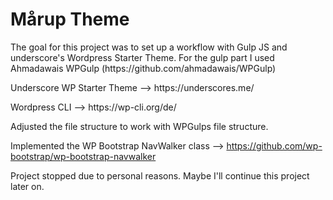 <h1>Mårup Theme</h1>

<p>The goal for this project was to set up a workflow with Gulp JS and underscore's Wordpress Starter Theme.
For the gulp part I used Ahmadawais WPGulp (https://github.com/ahmadawais/WPGulp)</p>

<p>Underscore WP Starter Theme ––> https://underscores.me/</p>

<p>Wordpress CLI ––> https://wp-cli.org/de/</p>

Adjusted the file structure to work with WPGulps file structure.

Implemented the WP Bootstrap NavWalker class ––> https://github.com/wp-bootstrap/wp-bootstrap-navwalker

Project stopped due to personal reasons. Maybe I'll continue this project later on.
